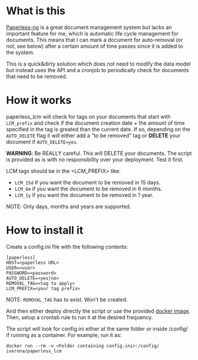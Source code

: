 # What is this

[Paperless-ng](https://github.com/jonaswinkler/paperless-ng) is a great document management system but lacks an important feature for me, which is automatic life cycle management for documents. This means that I can mark a document for auto-removal (or not, see below) after a certain amount of time passes since it is added to the system. 

This is a quick&dirty solution which does not need to modify the data model but instead uses the API and a cronjob to periodically check for documents that need to be removed. 

# How it works

paperless_lcm will check for tags on your documents that start with `LCM_prefix` and check if the document creation date + the amount of time specified in the tag is greated than the current date. If so, depending on the `AUTO_DELETE` flag it will either add a "to be removed" tag or **DELETE** your document if `AUTO_DELETE=yes`. 

**WARNING**: Be REALLY careful. This will DELETE your documents. The script is provided as is with no responsibility over your deployment. Test it first. 

LCM tags should be in the <LCM_PREFIX><value><units> like:
  * `LCM_15d` if you want the document to be removed in 15 days. 
  * `LCM_6m` if you want the document to be removed in 6 months. 
  * `LCM_1y` if you want the document to be removed in 1 year. 
  
 NOTE: Only days, months and years are supported. 

# How to install it

Create a config.ini file with the following contents:

```
[paperless]
HOST=<paperless URL>
USER=<user>
PASSWORD=<password>
AUTO_DELETE=<yes|no>
REMOVAL_TAG=<tag to apply>
LCM_PREFIX=<your tag prefix>
```
NOTE: `REMOVAL_TAG` has to exist. Won't be created.  
 
And then either deploy directly the script or use the provided [docker image](https://hub.docker.com/r/iverona/paperless_lcm). Then, setup a crontab rule to run it at the desired frequency. 
  
The script will look for config.ini either at the same folder or inside /config/ if running as a container. For example, run it as:

```
docker run --rm -v <Folder containing config.ini>:/config/ iverona/paperless_lcm
```
